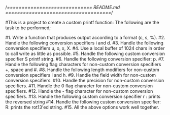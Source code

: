 /*============================= README.md ====================================*/

#This is a project to create a custom printf function: The following are the task to be performed;

#1. Write a function that produces output according to a format (c, s, %).
#2. Handle the following conversion specifiers i and d.
#3. Handle the following conversion specifiers u, o, x, X.
#4. Use a local buffer of 1024 chars in order to call write as little as possible.
#5. Handle the following custom conversion specifier S printf string.
#6. Handle the following conversion specifier: p.
#7. Handle the following flag characters for non-custom conversion specifiers +, space and #.
#8. Handle the following length modifiers for non-custom conversion specifiers l and h.
#9. Handle the field width for non-custom conversion specifiers.
#10. Handle the precision for non-custom conversion specifiers.
#11. Handle the 0 flag character for non-custom conversion specifiers.
#12. Handle the - flag character for non-custom conversion specifiers.
#13. Handle the following custom conversion specifier r : prints the reversed string
#14. Handle the following custom conversion specifier: R: prints the rot13'ed string.
#15. All the above options work well together.
